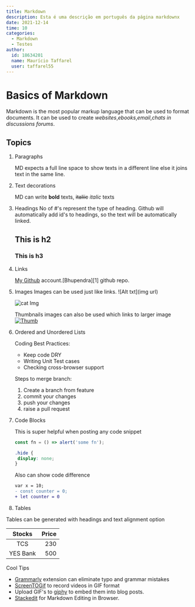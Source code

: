 ```yaml
---
title: Markdown
description: Esta é uma descrição em português da página markdownx
date: 2021-12-14
time: 10
categories:
  - Markdown
  - Testes
author:
  id: 18634201
  name: Maurício Taffarel
  user: taffarel55
---
```


# Basics of Markdown

Markdown is the most popular markup language that can be used to format documents. It can be used to create _websites_,_ebooks_,_email_,_chats in discussions forums_.

## Topics

1. Paragraphs

   MD expects a full line space to show texts in a different line else it joins text in the same line.

2. Text decorations

   MD can write **bold** texts, ~~italiic~~ _italic_ texts

3. Headings
   No of #'s represent the type of heading. Github will automatically add id's to headings, so the text will be automatically linked.
   ## This is h2
   ### This is h3
4. Links

   [My Github](https://github.com/bhupendra1011 'all repos') account.[Bhupendra][1] github repo.

5. Images
   Images can be used just like links. ![Alt txt](img url)

   ![cat Img](http://placekitten.com/200/200)

   Thumbnails images can also be used which links to larger image
   [<img src="http://placekitten.com/20/20" alt="Thumb">](http://placekitten.com/200/200)

6. Ordered and Unordered Lists

   Coding Best Practices:

   - Keep code DRY
   - Writing Unit Test cases
   - Checking cross-browser support

   Steps to merge branch:

   1. Create a branch from feature
   1. commit your changes
   1. push your changes
   1. raise a pull request

7. Code Blocks

   This is super helpful when posting any code snippet

   ```js
   const fn = () => alert('some fn');
   ```

   ```css
   .hide {
   	display: none;
   }
   ```

   Also can show code difference

   ```diff
   var x = 10;
   - const counter = 0;
   + let counter = 0
   ```

8. Tables

Tables can be generated with headings and text alignment option

|  Stocks  | Price |
| :------: | ----: |
|   TCS    |   230 |
| YES Bank |   500 |

Cool Tips

- [Grammarly](https://marketplace.visualstudio.com/items?itemName=znck.grammarly) extension can eliminate typo and grammar mistakes
- [ScreenTOGif](https://www.screentogif.com/) to record videos in GIF format
- Upload GIF's to [giphy](https://giphy.com/) to embed them into blog posts.
- [Stackedit](https://stackedit.io/) for Markdown Editing in Browser.

